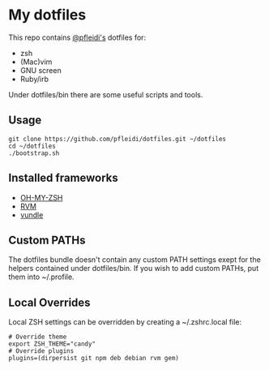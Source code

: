# My dotfiles

This repo contains [@pfleidi's](http://github.com/pfleidi) dotfiles for:

- zsh
- (Mac)vim
- GNU screen
- Ruby/irb

Under dotfiles/bin there are some useful scripts and tools.

## Usage

    git clone https://github.com/pfleidi/dotfiles.git ~/dotfiles
    cd ~/dotfiles
    ./bootstrap.sh

## Installed frameworks

- [OH-MY-ZSH](https://github.com/robbyrussell/oh-my-zsh)
- [RVM](http://beginrescueend.com/rvm/)
- [vundle](https://github.com/gmarik/vundle)

## Custom PATHs

The dotfiles bundle doesn't contain any custom PATH settings exept for the helpers contained under dotfiles/bin. If you wish to add custom PATHs, put them into ~/.profile.

## Local Overrides

Local ZSH settings can be overridden by creating a ~/.zshrc.local file:

    # Override theme
    export ZSH_THEME="candy"
    # Override plugins
    plugins=(dirpersist git npm deb debian rvm gem)
